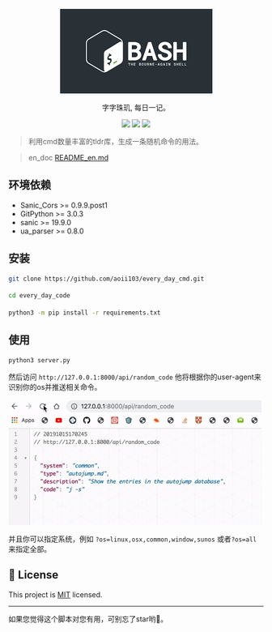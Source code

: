 <p align="center">
<img src="media/bashs.png" />
    <p align="center">字字珠玑, 每日一记。</p>
        <p align="center">
    <a target="_blank" href="https://www.python.org/downloads/" title="Python version"><img src="https://img.shields.io/badge/python-%3E=_3.7.4-green.svg"></a>
    <a target="_blank" href="LICENSE" title="License: MIT"><img src="https://img.shields.io/badge/License-MIT-blue.svg"></a>
    <a target="_blank" href="Sanic" title="Sanic"><img src="https://img.shields.io/badge/power_by-Sanic-Green.svg"></a></p>
</p>

> 利用cmd数量丰富的tldr库，生成一条随机命令的用法。

> en_doc [README_en.md](README_en.md)

## 环境依赖

- Sanic_Cors >= 0.9.9.post1
- GitPython >= 3.0.3
- sanic >= 19.9.0
- ua_parser >= 0.8.0

## 安装

```sh
git clone https://github.com/aoii103/every_day_cmd.git

cd every_day_code

python3 -m pip install -r requirements.txt
```

## 使用

```sh
python3 server.py

```

然后访问 ```http://127.0.0.1:8000/api/random_code``` 他将根据你的user-agent来识别你的os并推送相关命令。

<img src="media/every_day_cmd.gif">

并且你可以指定系统，例如 ```?os=linux,osx,common,window,sunos``` 或者```?os=all``` 来指定全部。

## 📝 License

This project is [MIT](https://github.com/kefranabg/readme-md-generator/blob/master/LICENSE) licensed.

***

如果您觉得这个脚本对您有用，可别忘了star哟🐶。
